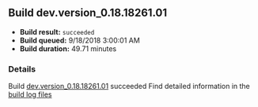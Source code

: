## Build dev.version_0.18.18261.01
- **Build result:** `succeeded`
- **Build queued:** 9/18/2018 3:00:01 AM
- **Build duration:** 49.71 minutes
### Details
Build [dev.version_0.18.18261.01](https://winappstudio.visualstudio.com/web/build.aspx?pcguid=a4ef43be-68ce-4195-a619-079b4d9834c2&builduri=vstfs%3a%2f%2f%2fBuild%2fBuild%2f26271) succeeded
Find detailed information in the [build log files](https://uwpctdiags.blob.core.windows.net/buildlogs/dev.version_0.18.18261.01_logs.zip)
